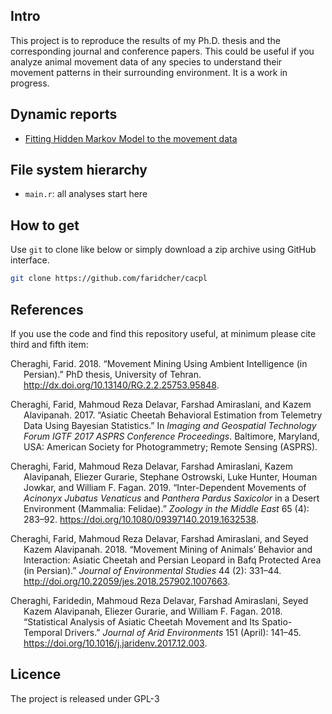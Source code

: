 ## Intro

This project is to reproduce the results of my Ph.D. thesis and the
corresponding journal and conference papers. This could be useful if you
analyze animal movement data of any species to understand their movement
patterns in their surrounding environment. It is a work in progress.

## Dynamic reports

-   [Fitting Hidden Markov Model to the movement
    data](https://github.com/faridcher/cacpl/wiki/hmm)

## File system hierarchy

-   `main.r`: all analyses start here

## How to get

Use `git` to clone like below or simply download a zip archive using
GitHub interface.

``` sh
git clone https://github.com/faridcher/cacpl
```

## References

If you use the code and find this repository useful, at minimum please
cite third and fifth item:

<div id="refs" class="references csl-bib-body hanging-indent">

<div id="ref-cheraghi18phd" class="csl-entry">

Cheraghi, Farid. 2018. “Movement Mining Using Ambient Intelligence (in
Persian).” PhD thesis, University of Tehran.
<http://dx.doi.org/10.13140/RG.2.2.25753.95848>.

</div>

<div id="ref-cheraghi17bayes" class="csl-entry">

Cheraghi, Farid, Mahmoud Reza Delavar, Farshad Amiraslani, and Kazem
Alavipanah. 2017. “Asiatic Cheetah Behavioral Estimation from Telemetry
Data Using Bayesian Statistics.” In *Imaging and Geospatial Technology
Forum IGTF 2017 ASPRS Conference Proceedings*. Baltimore, Maryland, USA:
American Society for Photogrammetry; Remote Sensing (ASPRS).

</div>

<div id="ref-cheraghi19inter" class="csl-entry">

Cheraghi, Farid, Mahmoud Reza Delavar, Farshad Amiraslani, Kazem
Alavipanah, Eliezer Gurarie, Stephane Ostrowski, Luke Hunter, Houman
Jowkar, and William F. Fagan. 2019. “Inter-Dependent Movements of
*Acinonyx Jubatus Venaticus* and *Panthera Pardus Saxicolor* in a Desert
Environment (Mammalia: Felidae).” *Zoology in the Middle East* 65 (4):
283–92. <https://doi.org/10.1080/09397140.2019.1632538>.

</div>

<div id="ref-cheraghi18movemine" class="csl-entry">

Cheraghi, Farid, Mahmoud Reza Delavar, Farshad Amiraslani, and Seyed
Kazem Alavipanah. 2018. “Movement Mining of Animals’ Behavior and
Interaction: Asiatic Cheetah and Persian Leopard in Bafq Protected Area
(in Persian).” *Journal of Environmental Studies* 44 (2): 331–44.
<http://doi.org/10.22059/jes.2018.257902.1007663>.

</div>

<div id="ref-cheraghi18stat" class="csl-entry">

Cheraghi, Faridedin, Mahmoud Reza Delavar, Farshad Amiraslani, Seyed
Kazem Alavipanah, Eliezer Gurarie, and William F. Fagan. 2018.
“Statistical Analysis of Asiatic Cheetah Movement and Its
Spatio-Temporal Drivers.” *Journal of Arid Environments* 151 (April):
141–45. <https://doi.org/10.1016/j.jaridenv.2017.12.003>.

</div>

</div>

## Licence

The project is released under GPL-3
